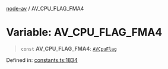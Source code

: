 [node-av](../globals.md) / AV\_CPU\_FLAG\_FMA4

# Variable: AV\_CPU\_FLAG\_FMA4

> `const` **AV\_CPU\_FLAG\_FMA4**: [`AVCpuFlag`](../type-aliases/AVCpuFlag.md)

Defined in: [constants.ts:1834](https://github.com/seydx/av/blob/f8631fc881b394300b1479f511d55cf1c370a87f/src/constants/constants.ts#L1834)

